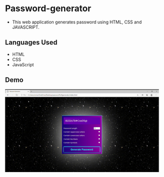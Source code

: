 # Password-generator
+ This web application generates password using HTML, CSS and JAVASCRIPT.

## Languages Used
+ HTML
+ CSS
+ JavaScript

## Demo
![](Password-Generator-Profile-1-Microsoft_-Edge-2020-09-07-23-00-38.gif)
